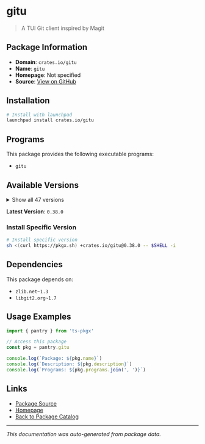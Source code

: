 # gitu

> A TUI Git client inspired by Magit

## Package Information

- **Domain**: `crates.io/gitu`
- **Name**: `gitu`
- **Homepage**: Not specified
- **Source**: [View on GitHub](https://github.com/pkgxdev/pantry/tree/main/projects/crates.io/gitu/package.yml)

## Installation

```bash
# Install with launchpad
launchpad install crates.io/gitu
```

## Programs

This package provides the following executable programs:

- `gitu`

## Available Versions

<details>
<summary>Show all 47 versions</summary>

- `0.38.0`, `0.37.0`, `0.36.0`, `0.35.0`, `0.34.0`
- `0.33.0`, `0.32.0`, `0.31.0`, `0.30.3`, `0.30.1`
- `0.29.0`, `0.28.2`, `0.28.1`, `0.28.0`, `0.27.0`
- `0.26.0`, `0.25.0`, `0.24.0`, `0.23.1`, `0.23.0`
- `0.22.1`, `0.22.0`, `0.21.1`, `0.21.0`, `0.20.1`
- `0.20.0`, `0.19.2`, `0.19.1`, `0.19.0`, `0.18.4`
- `0.18.3`, `0.18.2`, `0.18.0`, `0.17.1`, `0.17.0`
- `0.16.0`, `0.15.0`, `0.14.0`, `0.13.1`, `0.13.0`
- `0.12.1`, `0.12.0`, `0.11.0`, `0.10.0`, `0.9.1`
- `0.9.0`, `0.8.0`

</details>

**Latest Version**: `0.38.0`

### Install Specific Version

```bash
# Install specific version
sh <(curl https://pkgx.sh) +crates.io/gitu@0.38.0 -- $SHELL -i
```

## Dependencies

This package depends on:

- `zlib.net~1.3`
- `libgit2.org~1.7`

## Usage Examples

```typescript
import { pantry } from 'ts-pkgx'

// Access this package
const pkg = pantry.gitu

console.log(`Package: ${pkg.name}`)
console.log(`Description: ${pkg.description}`)
console.log(`Programs: ${pkg.programs.join(', ')}`)
```

## Links

- [Package Source](https://github.com/pkgxdev/pantry/tree/main/projects/crates.io/gitu/package.yml)
- [Homepage](#)
- [Back to Package Catalog](../../../package-catalog.md)

---

*This documentation was auto-generated from package data.*
